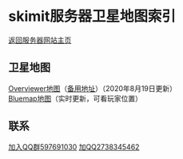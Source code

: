 # skimit服务器卫星地图索引
[返回服务器网站主页](../)
## 卫星地图

[Overviewer地图](http://overview.map.skimit.world/)（[备用地址](http://overview.map.skimit.cn/)）（2020年8月19日更新）  
[Bluemap地图](http://bluemap.skimit.cn:6902)（实时更新，可看玩家位置）

## 联系

[加入QQ群597691030](https://jq.qq.com/?_wv=1027&k=5GAlEKg)
[加QQ2738345462](http://wpa.qq.com/msgrd?v=3&uin=2738345462&site=qq&menu=yes)
